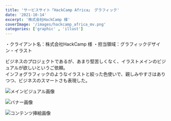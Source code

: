 ```yaml
---
title: 'サービスサイト「HackCamp Africa」 グラフィック'
date: '2021-10-14'
excerpt: '株式会社HackCamp 様'
coverImage: '/images/hackcamp_africa_mv.png'
categories: ['graphic' , 'illust']
---
```


・クライアント名：株式会社HackCamp 様
・担当領域：グラフィックデザイン・イラスト 

ビジネスのプロジェクトであるが、あまり堅苦しくなく、イラストメインのビジュアルが欲しいというご依頼。  
インフォグラフィックのようなイラストと絞った色使いで、親しみやすさはありつつ、ビジネスのスマートさも表現した。

![メインビジュアル画像](/images/hackcamp_africa_mv.png)

![バナー画像](/images/hackcamp_africa_bn.png)

![コンテンツ挿絵画像](/images/hackcamp_africa_contents.png)